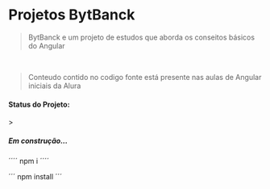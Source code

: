 # Projetos BytBanck

> BytBanck e um projeto de estudos que aborda os conseitos básicos do Angular 

<br>

> Conteudo contido no codigo fonte está presente nas aulas de Angular iniciais da Alura

<h4>Status do Projeto: </h4>
><h5> Em construção... </h5>
 
´´´´
npm i
´´´´

´´´
npm install
´´´
